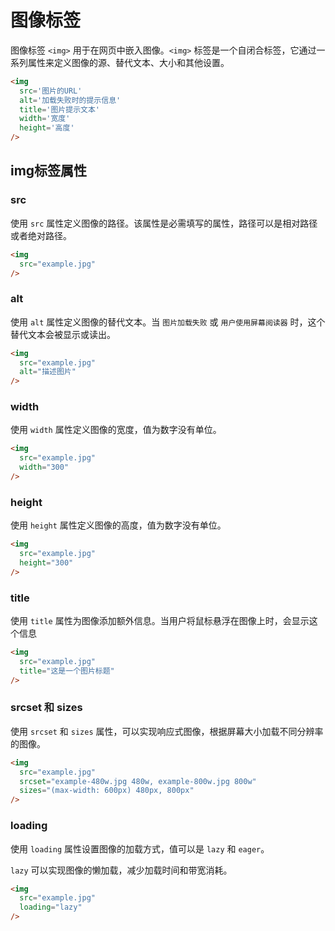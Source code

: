 # 图像标签

图像标签 `<img>` 用于在网页中嵌入图像。`<img>` 标签是一个自闭合标签，它通过一系列属性来定义图像的源、替代文本、大小和其他设置。

```html
<img
  src='图片的URL'
  alt='加载失败时的提示信息'
  title='图片提示文本'
  width='宽度'
  height='高度'
/>
```



## img标签属性

### src

使用 `src` 属性定义图像的路径。该属性是必需填写的属性，路径可以是相对路径或者绝对路径。

```html
<img 
  src="example.jpg"
/>
```

### alt

使用 `alt` 属性定义图像的替代文本。当 `图片加载失败` 或 `用户使用屏幕阅读器` 时，这个替代文本会被显示或读出。

```html
<img 
  src="example.jpg"
  alt="描述图片"
/>
```

### width

使用 `width` 属性定义图像的宽度，值为数字没有单位。

```html
<img 
  src="example.jpg"
  width="300"
/>
```

### height

使用 `height` 属性定义图像的高度，值为数字没有单位。

```html
<img 
  src="example.jpg"
  height="300"
/>
```

### title

使用 `title` 属性为图像添加额外信息。当用户将鼠标悬浮在图像上时，会显示这个信息

```html
<img 
  src="example.jpg"
  title="这是一个图片标题"
/>
```

### srcset 和 sizes

使用 `srcset` 和 `sizes` 属性，可以实现响应式图像，根据屏幕大小加载不同分辨率的图像。

```html
<img 
  src="example.jpg"
  srcset="example-480w.jpg 480w, example-800w.jpg 800w"
  sizes="(max-width: 600px) 480px, 800px"
/>
```

### loading

使用 `loading` 属性设置图像的加载方式，值可以是 `lazy` 和 `eager`。

`lazy` 可以实现图像的懒加载，减少加载时间和带宽消耗。

```html
<img
  src="example.jpg"
  loading="lazy"
/>
```

